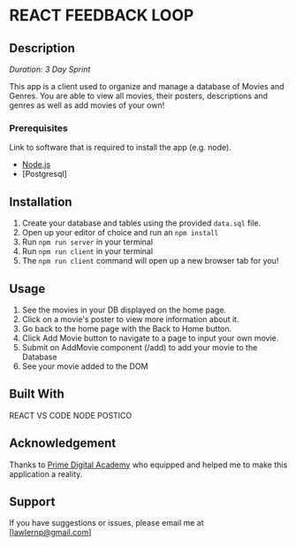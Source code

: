 

# REACT FEEDBACK LOOP

## Description

_Duration: 3 Day Sprint_

This app is a client used to organize and manage a database of Movies and Genres.  You are able to view all movies, their posters, descriptions and genres as well as add movies of your own!

### Prerequisites

Link to software that is required to install the app (e.g. node).

- [Node.js](https://nodejs.org/en/)
- [Postgresql]

## Installation

1. Create your database and tables using the provided `data.sql` file. 
2. Open up your editor of choice and run an `npm install`
3. Run `npm run server` in your terminal
4. Run `npm run client` in your terminal
5. The `npm run client` command will open up a new browser tab for you!

## Usage

1. See the movies in your DB displayed on the home page.
2. Click on a movie's poster to view more information about it.
3. Go back to the home page with the Back to Home button.
4. Click Add Movie button to navigate to a page to input your own movie.
5. Submit on AddMovie component (/add) to add your movie to the Database
6. See your movie added to the DOM


## Built With
 
 REACT
 VS CODE
 NODE
 POSTICO

## Acknowledgement
Thanks to [Prime Digital Academy](www.primeacademy.io) who equipped and helped me to make this application a reality.

## Support
If you have suggestions or issues, please email me at [lawlernp@gmail.com]